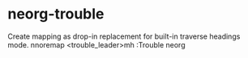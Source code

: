 # neorg-trouble
Create mapping as drop-in replacement for built-in traverse headings mode.
nnoremap <trouble_leader>mh :Trouble neorg<cr>
